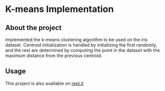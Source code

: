 # K-means Implementation

## About the project
Implemented the k-means clustering algorithm to be used on the iris dataset. Centroid initialization is handled by initializing the first randomly, and the rest are determined by computing the point in the dataset with the maximum distance from the previous centroid.

## Usage
This project is also available on [repl.it](https://repl.it/@eliaspk/K-means-Implementation#Main.java)
